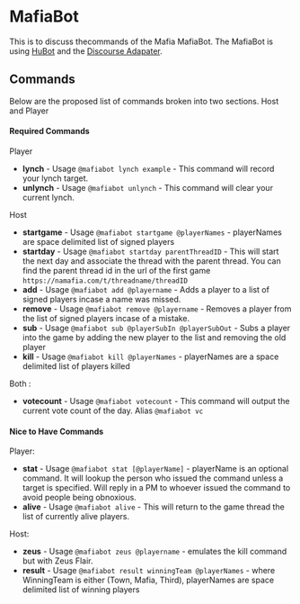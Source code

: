 # MafiaBot

This is to discuss thecommands  of the Mafia MafiaBot.
The MafiaBot is using [HuBot](https://hubot.github.com/) and the [Discourse Adapater](https://www.npmjs.com/package/hubot-discourse-adapter).

## Commands

Below are the proposed list of commands broken into two sections.  Host and Player

#### Required Commands
Player

- **lynch** - Usage `@mafiabot lynch example` - This command will record your lynch target.
- **unlynch** - Usage `@mafiabot unlynch` - This command will clear your current lynch.

Host
- **startgame** - Usage `@mafiabot startgame @playerNames` - playerNames are space delimited list of signed players
- **startday** - Usage `@mafiabot startday parentThreadID` - This will start the next day and associate the thread with the parent thread.  You can find the parent thread id in the url of the first game `https://namafia.com/t/threadname/threadID`
- **add** - Usage `@mafiabot add @playername` - Adds a player to a list of signed players incase a name was missed.
- **remove** - Usage `@mafiabot remove @playername` - Removes a player from the list of signed players incase of a mistake.
- **sub** - Usage `@mafiabot sub @playerSubIn @playerSubOut` - Subs a player into the game by adding the new player to the list and removing the old player
- **kill** - Usage `@mafiabot kill @playerNames` - playerNames are a space delimited list of players killed

Both :
- **votecount** - Usage `@mafiabot votecount` - This command will output the current vote count of the day.  Alias `@mafiabot vc`

#### Nice to Have Commands

Player:
- **stat** - Usage `@mafiabot stat [@playerName]` - playerName is an optional command.  It will lookup the person who issued the command unless a target is specified.  Will reply in a PM to whoever issued the command to avoid people being obnoxious.
- **alive** - Usage `@mafiabot alive` - This will return to the game thread the list of currently alive players.

Host:
- **zeus** - Usage `@mafiabot zeus @playername` - emulates the kill command but with Zeus Flair.
- **result** - Usage `@mafiabot result winningTeam @playerNames` - where WinningTeam is either (Town, Mafia, Third), playerNames are space delimited list of winning players
